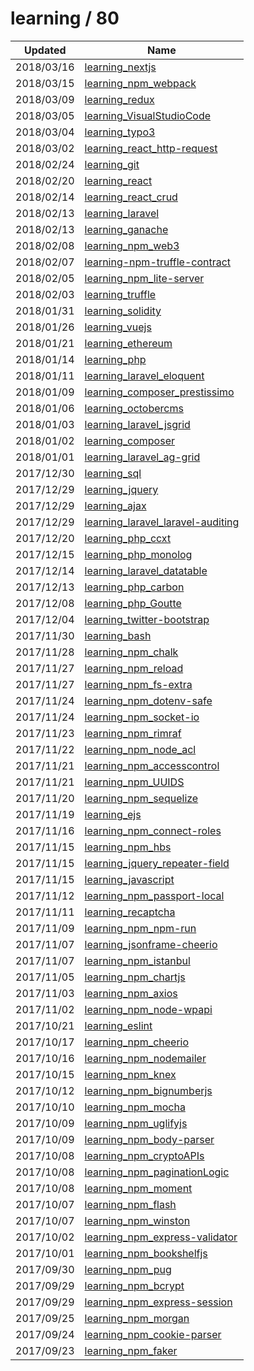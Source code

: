 
  # learning / 80

  | Updated    | Name                                                                                              |
| ---------- | ------------------------------------------------------------------------------------------------- |
| 2018/03/16 | [learning_nextjs](https://github.com/marcpre/learning_nextjs)                                     |
| 2018/03/15 | [learning_npm_webpack](https://github.com/marcpre/learning_npm_webpack)                           |
| 2018/03/09 | [learning_redux](https://github.com/marcpre/learning_redux)                                       |
| 2018/03/05 | [learning_VisualStudioCode](https://github.com/marcpre/learning_VisualStudioCode)                 |
| 2018/03/04 | [learning_typo3](https://github.com/marcpre/learning_typo3)                                       |
| 2018/03/02 | [learning_react_http-request](https://github.com/marcpre/learning_react_http-request)             |
| 2018/02/24 | [learning_git](https://github.com/marcpre/learning_git)                                           |
| 2018/02/20 | [learning_react](https://github.com/marcpre/learning_react)                                       |
| 2018/02/14 | [learning_react_crud](https://github.com/marcpre/learning_react_crud)                             |
| 2018/02/13 | [learning_laravel](https://github.com/marcpre/learning_laravel)                                   |
| 2018/02/13 | [learning_ganache](https://github.com/marcpre/learning_ganache)                                   |
| 2018/02/08 | [learning_npm_web3](https://github.com/marcpre/learning_npm_web3)                                 |
| 2018/02/07 | [learning-npm-truffle-contract](https://github.com/marcpre/learning-npm-truffle-contract)         |
| 2018/02/05 | [learning_npm_lite-server](https://github.com/marcpre/learning_npm_lite-server)                   |
| 2018/02/03 | [learning_truffle](https://github.com/marcpre/learning_truffle)                                   |
| 2018/01/31 | [learning_solidity](https://github.com/marcpre/learning_solidity)                                 |
| 2018/01/26 | [learning_vuejs](https://github.com/marcpre/learning_vuejs)                                       |
| 2018/01/21 | [learning_ethereum](https://github.com/marcpre/learning_ethereum)                                 |
| 2018/01/14 | [learning_php](https://github.com/marcpre/learning_php)                                           |
| 2018/01/11 | [learning_laravel_eloquent](https://github.com/marcpre/learning_laravel_eloquent)                 |
| 2018/01/09 | [learning_composer_prestissimo](https://github.com/marcpre/learning_composer_prestissimo)         |
| 2018/01/06 | [learning_octobercms](https://github.com/marcpre/learning_octobercms)                             |
| 2018/01/03 | [learning_laravel_jsgrid](https://github.com/marcpre/learning_laravel_jsgrid)                     |
| 2018/01/02 | [learning_composer](https://github.com/marcpre/learning_composer)                                 |
| 2018/01/01 | [learning_laravel_ag-grid](https://github.com/marcpre/learning_laravel_ag-grid)                   |
| 2017/12/30 | [learning_sql](https://github.com/marcpre/learning_sql)                                           |
| 2017/12/29 | [learning_jquery](https://github.com/marcpre/learning_jquery)                                     |
| 2017/12/29 | [learning_ajax](https://github.com/marcpre/learning_ajax)                                         |
| 2017/12/29 | [learning_laravel_laravel-auditing](https://github.com/marcpre/learning_laravel_laravel-auditing) |
| 2017/12/20 | [learning_php_ccxt](https://github.com/marcpre/learning_php_ccxt)                                 |
| 2017/12/15 | [learning_php_monolog](https://github.com/marcpre/learning_php_monolog)                           |
| 2017/12/14 | [learning_laravel_datatable](https://github.com/marcpre/learning_laravel_datatable)               |
| 2017/12/13 | [learning_php_carbon](https://github.com/marcpre/learning_php_carbon)                             |
| 2017/12/08 | [learning_php_Goutte](https://github.com/marcpre/learning_php_Goutte)                             |
| 2017/12/04 | [learning_twitter-bootstrap](https://github.com/marcpre/learning_twitter_bootstrap)               |
| 2017/11/30 | [learning_bash](https://github.com/marcpre/learning_bash)                                         |
| 2017/11/28 | [learning_npm_chalk](https://github.com/marcpre/learning_npm_chalk)                               |
| 2017/11/27 | [learning_npm_reload](https://github.com/marcpre/learning_npm_reload)                             |
| 2017/11/27 | [learning_npm_fs-extra](https://github.com/marcpre/learning_npm_fs-extra)                         |
| 2017/11/24 | [learning_npm_dotenv-safe](https://github.com/marcpre/learning_npm_dotenv-safe)                   |
| 2017/11/24 | [learning_npm_socket-io](https://github.com/marcpre/learning_npm_socket-io)                       |
| 2017/11/23 | [learning_npm_rimraf](https://github.com/marcpre/learning_npm_rimraf)                             |
| 2017/11/22 | [learning_npm_node_acl](https://github.com/marcpre/learning_npm_node_acl)                         |
| 2017/11/21 | [learning_npm_accesscontrol](https://github.com/marcpre/learning_npm_accesscontrol)               |
| 2017/11/21 | [learning_npm_UUIDS](https://github.com/marcpre/learning_npm_UUIDS)                               |
| 2017/11/20 | [learning_npm_sequelize](https://github.com/marcpre/learning_npm_sequelize)                       |
| 2017/11/19 | [learning_ejs](https://github.com/marcpre/learning_ejs)                                           |
| 2017/11/16 | [learning_npm_connect-roles](https://github.com/marcpre/learning_npm_connect-roles)               |
| 2017/11/15 | [learning_npm_hbs](https://github.com/marcpre/learning_npm_hbs)                                   |
| 2017/11/15 | [learning_jquery_repeater-field](https://github.com/marcpre/learning_jquery_repeater-field)       |
| 2017/11/15 | [learning_javascript](https://github.com/marcpre/learning_javascript)                             |
| 2017/11/12 | [learning_npm_passport-local](https://github.com/marcpre/learning_npm_passport-local)             |
| 2017/11/11 | [learning_recaptcha](https://github.com/marcpre/learning_recaptcha)                               |
| 2017/11/09 | [learning_npm_npm-run](https://github.com/marcpre/learning_npm_npm-run)                           |
| 2017/11/07 | [learning_jsonframe-cheerio](https://github.com/marcpre/learning_jsonframe-cheerio)               |
| 2017/11/07 | [learning_npm_istanbul](https://github.com/marcpre/learning_npm_istanbul)                         |
| 2017/11/05 | [learning_npm_chartjs](https://github.com/marcpre/learning_npm_chartjs)                           |
| 2017/11/03 | [learning_npm_axios](https://github.com/marcpre/learning_npm_axios)                               |
| 2017/11/02 | [learning_npm_node-wpapi](https://github.com/marcpre/learning_npm_node-wpapi)                     |
| 2017/10/21 | [learning_eslint](https://github.com/marcpre/learning_eslint)                                     |
| 2017/10/17 | [learning_npm_cheerio](https://github.com/marcpre/learning_npm_cheerio)                           |
| 2017/10/16 | [learning_npm_nodemailer](https://github.com/marcpre/learning_npm_nodemailer)                     |
| 2017/10/15 | [learning_npm_knex](https://github.com/marcpre/learning_npm_knex)                                 |
| 2017/10/12 | [learning_npm_bignumberjs](https://github.com/marcpre/learning_npm_bignumberjs)                   |
| 2017/10/10 | [learning_npm_mocha](https://github.com/marcpre/learning_npm_mocha)                               |
| 2017/10/09 | [learning_npm_uglifyjs](https://github.com/marcpre/learning_npm_uglifyjs)                         |
| 2017/10/09 | [learning_npm_body-parser](https://github.com/marcpre/learning_npm_body-parser)                   |
| 2017/10/08 | [learning_npm_cryptoAPIs](https://github.com/marcpre/learning_npm_cryptoAPIs)                     |
| 2017/10/08 | [learning_npm_paginationLogic](https://github.com/marcpre/learning_npm_paginationLogic)           |
| 2017/10/08 | [learning_npm_moment](https://github.com/marcpre/learning_npm_moment)                             |
| 2017/10/07 | [learning_npm_flash](https://github.com/marcpre/learning_npm_flash)                               |
| 2017/10/07 | [learning_npm_winston](https://github.com/marcpre/learning_npm_winston)                           |
| 2017/10/02 | [learning_npm_express-validator](https://github.com/marcpre/learning_npm_express-validator)       |
| 2017/10/01 | [learning_npm_bookshelfjs](https://github.com/marcpre/learning_npm_bookshelfjs)                   |
| 2017/09/30 | [learning_npm_pug](https://github.com/marcpre/learning_npm_pug)                                   |
| 2017/09/29 | [learning_npm_bcrypt](https://github.com/marcpre/learning_npm_bcrypt)                             |
| 2017/09/29 | [learning_npm_express-session](https://github.com/marcpre/learning_npm_express-session)           |
| 2017/09/25 | [learning_npm_morgan](https://github.com/marcpre/learning_npm_morgan)                             |
| 2017/09/24 | [learning_npm_cookie-parser](https://github.com/marcpre/learning_npm_cookie-parser)               |
| 2017/09/23 | [learning_npm_faker](https://github.com/marcpre/learning_npm_faker)                               |
  